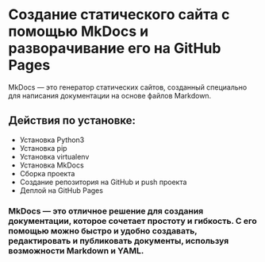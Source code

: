 # Создание статического сайта c помощью MkDocs и разворачивание его на GitHub Pages



MkDocs — это генератор статических сайтов, созданный специально для написания документации на основе файлов Markdown.

## Действия по установке:
- Установка Python3
- Установка pip
- Установка virtualenv
- Установка MkDocs
- Сборка проекта
- Создание репозитория на GitHub и push проекта 
- Деплой на GitHub Pages

### MkDocs — это отличное решение для создания документации, которое сочетает простоту и гибкость. С его помощью можно быстро и удобно создавать, редактировать и публиковать документы, используя возможности Markdown и YAML.
